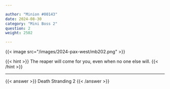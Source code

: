 ```yaml
---

author: "Minion #00143"
date: 2024-08-30
category: "Mini Boss 2"
question: 2
weight: 2502

---
```


{{< image src="/images/2024-pax-west/mb202.png" >}}

{{< hint >}} The reaper will come for you, even when no one else will. {{< /hint >}}

---

{{< answer >}} Death Stranding 2 {{< /answer >}}

